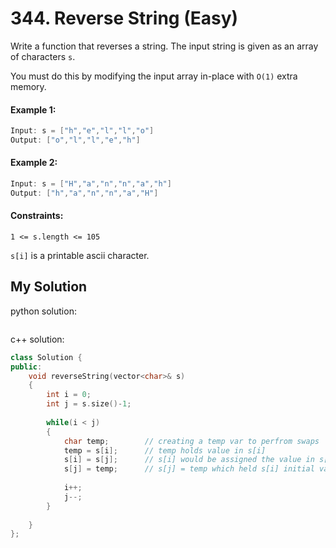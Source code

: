 # 344. Reverse String (Easy)

Write a function that reverses a string. The input string is given as an array of characters `s`.

You must do this by modifying the input array in-place with `O(1)` extra memory.

#### Example 1:

```c++
Input: s = ["h","e","l","l","o"]
Output: ["o","l","l","e","h"]
```


#### Example 2:

```c++
Input: s = ["H","a","n","n","a","h"]
Output: ["h","a","n","n","a","H"]
```

#### Constraints:
`1 <= s.length <= 105`

`s[i]` is a printable ascii character.


## My Solution
python solution:
```python
```
c++ solution:
```c++
class Solution {
public:
    void reverseString(vector<char>& s) 
    {
        int i = 0;
        int j = s.size()-1;
        
        while(i < j)
        {
            char temp;        // creating a temp var to perfrom swaps
            temp = s[i];      // temp holds value in s[i]
            s[i] = s[j];      // s[i] would be assigned the value in s[j] - half of the swap complete
            s[j] = temp;      // s[j] = temp which held s[i] initial value - full swap complete
    
            i++;
            j--;
        }
        
    }
};
```
